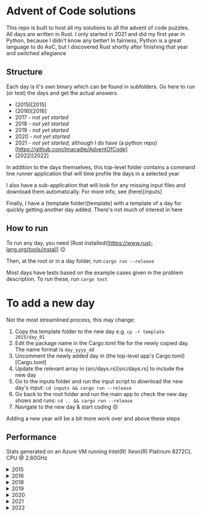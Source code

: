 # Advent of Code solutions

This repo is built to host all my solutions to all the advent of code puzzles.
All days are written in Rust.
I only started in 2021 and did my first year in Python, because I didn't know any better!
In fairness, Python is a great language to do AoC, but I discovered Rust shortly after finishing that year and switched allegiance

## Structure

Each day is it's own binary which can be found in subfolders.
Go here to run (or test) the days and get the actual answers.

* (2015)[2015]
* (2016)[2016]
* 2017 - _not yet started_
* 2018 - _not yet started_
* 2019 - _not yet started_
* 2020 - _not yet started_
* 2021 - _not yet started_, although I do have (a python repo)[https://github.com/jmacadie/AdventOfCode]
* (2022)[2022]

In addition to the days themselves, this top-level folder contains a command line runner application that
will time profile the days in a selected year

I also have a sub-application that will look for any missing input files and download them automatically.
For more info, see (here)[inputs]

Finally, I have a (template folder)[template] with a template of a day for quickly getting another day added.
There's not much of interest in here

## How to run

To run any day, you need (Rust installed)[https://www.rust-lang.org/tools/install] :wink:

Then, at the root or in a day folder, run `cargo run --release`

Most days have tests based on the example cases given in the problem description. To run these, run `cargo test`

# To add a new day

Not the most streamlined process, this may change:

1. Copy the template folder to the new day e.g. `cp -r template 2015/day_01`
2. Edit the package name in the Cargo.toml file for the newly copied day. The name format is `day_yyyy_dd`
3. Uncomment the newly added day in (the top-level app's Cargo.toml)[Cargo.toml]
4. Update the relevant array in (src/days.rs)[src/days.rs] to include the new day
5. Go to the inputs folder and run the input script to download the new day's input: `cd inputs && cargo run --release`
6. Go back to the root folder and run the main app to check the new day shows and runs: `cd .. && cargo run --release`
7. Navigate to the new day & start coding :persevere:

Adding a new year will be a bit more work over and above these steps

## Performance

Stats generated on an Azure VM running Intel(R) Xeon(R) Platinum 8272CL CPU @ 2.60GHz

<details>
  <summary>2015</summary>

  All Days = 555.24ms

  | Day | Runtime | Percentage of year |
  |---|---|---|
  |  Day 1 |   14.80 μs |    0% |
  |  Day 2 |  154.80 μs |    0% |
  |  Day 3 |  674.90 μs |    0% |
  |  Day 4 |  282.74 ms |   50% |
  |  Day 5 |  331.40 μs |    0% |
  |  Day 6 |   25.19 ms |    4% |
  |  Day 7 |   16.48 ms |    2% |
  |  Day 8 |   40.60 μs |    0% |
  |  Day 9 |   20.01 ms |    3% |
  | Day 10 |   62.95 ms |   11% |
  | Day 11 |   52.00 ms |    9% |
  | Day 12 |  177.30 μs |    0% |
  | Day 13 |    3.16 ms |    0% |
  | Day 14 |  249.40 μs |    0% |
  | Day 15 |  165.70 μs |    0% |
  | Day 16 |  209.30 μs |    0% |
  | Day 17 |    7.24 ms |    1% |
  | Day 18 |   47.98 ms |    8% |
  | Day 19 |   51.70 μs |    0% |
  | Day 20 |  451.30 μs |    0% |
  | Day 21 |  478.30 μs |    0% |
  | Day 22 |   26.53 ms |    4% |
  | Day 23 |   14.30 μs |    0% |
  | Day 24 |    7.95 ms |    1% |
  | Day 25 |    1.50 μs |    0% |

</details>

<details>
  <summary>2016</summary>

  All Days = 105.50 μs

  | Day | Runtime | Percentage of year |
  |---|---|---|
  |  Day 1 |   60.50 μs |   57% |
  |  Day 2 |   45.00 μs |   42% |

</details>

<details>
  <summary>2018</summary>

  _No solutions yet written_

</details>

<details>
  <summary>2019</summary>

  _No solutions yet written_

</details>

<details>
  <summary>2020</summary>

  _No solutions yet written_

</details>

<details>
  <summary>2021</summary>

  _No solutions yet written_

</details>

<details>
  <summary>2022</summary>

  All Days = 2.86s

  | Day | Runtime | Percentage of year |
  |---|---|---|
  |  Day 1 |   98.30 μs |    0% |
  |  Day 2 |  152.80 μs |    0% |
  |  Day 3 |  135.00 μs |    0% |
  |  Day 4 |  209.70 μs |    0% |
  |  Day 5 |  139.40 μs |    0% |
  |  Day 6 |   13.70 μs |    0% |
  |  Day 7 |   55.10 μs |    0% |
  |  Day 8 |  109.30 μs |    0% |
  |  Day 9 |  654.40 μs |    0% |
  | Day 10 |   27.30 μs |    0% |
  | Day 11 |   11.20 ms |    0% |
  | Day 12 |  545.70 μs |    0% |
  | Day 13 |  235.70 μs |    0% |
  | Day 14 |   15.86 ms |    0% |
  | Day 15 |   39.50 μs |    0% |
  | Day 16 |     1.01 s |   35% |
  | Day 17 |  397.60 μs |    0% |
  | Day 18 |  183.06 ms |    6% |
  | Day 19 |  170.59 ms |    5% |
  | Day 20 |  178.75 ms |    6% |
  | Day 21 |    3.60 ms |    0% |
  | Day 22 |    3.10 ms |    0% |
  | Day 23 |  242.24 ms |    8% |
  | Day 24 |     1.03 s |   36% |
  | Day 25 |   15.30 μs |    0% |

</details>
